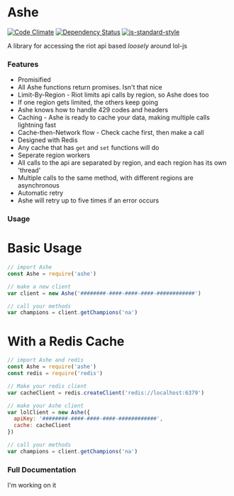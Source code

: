 # Ashe

[![Code Climate](https://codeclimate.com/github/noriah/ashe/badges/gpa.svg)](https://codeclimate.com/github/noriah/ashe)
[![Dependency Status](https://david-dm.org/noriah/ashe.svg)](https://david-dm.org/noriah/ashe)
[![js-standard-style](https://img.shields.io/badge/code%20style-standard-brightgreen.svg)](http://standardjs.com/)

A library for accessing the riot api based *loosely* around lol-js

### Features
- Promisified
 - All Ashe functions return promises. Isn't that nice
- Limit-By-Region - Riot limits api calls by region, so Ashe does too
 - If one region gets limited, the others keep going
 - Ashe knows how to handle 429 codes and headers
- Caching - Ashe is ready to cache your data, making multiple calls lightning fast
 - Cache-then-Network flow - Check cache first, then make a call
 - Designed with Redis
 - Any cache that has `get` and `set` functions will do
- Seperate region workers
 - All calls to the api are separated by region, and each region has its own 'thread'
 - Multiple calls to the same method, with different regions are asynchronous
- Automatic retry
 - Ashe will retry up to five times if an error occurs


### Usage

Basic Usage
=
```javascript
// import Ashe
const Ashe = require('ashe')

// make a new client
var client = new Ashe('########-####-####-####-############')

// call your methods
var champions = client.getChampions('na')
```

With a Redis Cache
=

```javascript
// import Ashe and redis
const Ashe = require('ashe')
const redis = require('redis')

// Make your redis client
var cacheClient = redis.createClient('redis://localhost:6379')

// make your Ashe client
var lolClient = new Ashe({
  apiKey: '########-####-####-####-############',
  cache: cacheClient
})

// call your methods
var champions = client.getChampions('na')
```

### Full Documentation
I'm working on it
